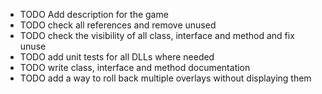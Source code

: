* TODO Add description for the game
* TODO check all references and remove unused
* TODO check the visibility of all class, interface and method and fix unuse
* TODO add unit tests for all DLLs where needed
* TODO write class, interface and method documentation
* TODO add a way to roll back multiple overlays without displaying them
